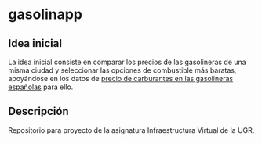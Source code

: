 # gasolinapp

## Idea inicial
La idea inicial consiste en comparar los precios de las gasolineras de una misma ciudad y seleccionar las opciones de combustible más baratas, apoyándose en los datos de [precio de carburantes en las gasolineras españolas](https://sede.serviciosmin.gob.es/es-es/datosabiertos/catalogo/precios-carburantes) para ello.

## Descripción
Repositorio para proyecto de la asignatura Infraestructura Virtual de la UGR.
